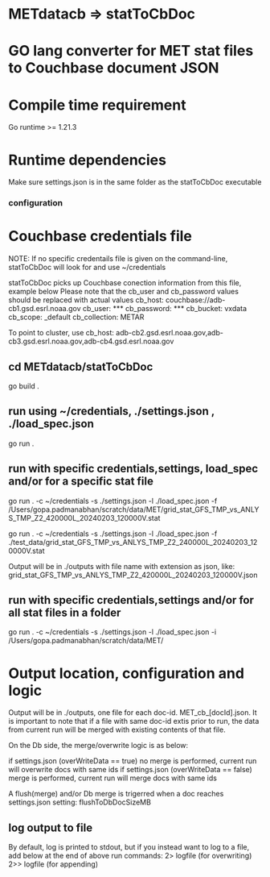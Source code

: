 # METdatacb => statToCbDoc
# GO lang converter for MET stat files to Couchbase document JSON 

# Compile time requirement
Go runtime >= 1.21.3

# Runtime dependencies
Make sure settings.json is in the same folder as the statToCbDoc executable

### configuration
# Couchbase credentials file
NOTE: If no specific credentails file is given on the command-line, statToCbDoc
will look for and use ~/credentials

statToCbDoc picks up Couchbase conection information from this file, example below
Please note that the cb_user and cb_password values should be replaced with actual values
cb_host: couchbase://adb-cb1.gsd.esrl.noaa.gov
cb_user: ***
cb_password: ***
cb_bucket: vxdata
cb_scope: _default
cb_collection: METAR

To point to cluster, use
cb_host: adb-cb2.gsd.esrl.noaa.gov,adb-cb3.gsd.esrl.noaa.gov,adb-cb4.gsd.esrl.noaa.gov


## cd METdatacb/statToCbDoc
go build .
## run using ~/credentials, ./settings.json , ./load_spec.json 
go run .
## run with specific credentials,settings, load_spec and/or for a specific stat file
go run . -c ~/credentials -s ./settings.json -l ./load_spec.json -f /Users/gopa.padmanabhan/scratch/data/MET/grid_stat_GFS_TMP_vs_ANLYS_TMP_Z2_420000L_20240203_120000V.stat

go run . -c ~/credentials -s ./settings.json -l ./load_spec.json -f ./test_data/grid_stat_GFS_TMP_vs_ANLYS_TMP_Z2_240000L_20240203_120000V.stat

Output will be in ./outputs with file name with extension as json, like:
grid_stat_GFS_TMP_vs_ANLYS_TMP_Z2_420000L_20240203_120000V.json

## run with specific credentials,settings and/or for all stat files in a folder
go run . -c ~/credentials -s ./settings.json -l ./load_spec.json -i /Users/gopa.padmanabhan/scratch/data/MET/

# Output location, configuration and logic
Output will be in ./outputs, one file for each doc-id.
MET_cb_[docId].json.  It is important to note that if 
a file with same doc-id extis prior to run, the data from
current run will be merged with existing contents of that file.

On the Db side, the merge/overwrite logic is as below:

if settings.json (overWriteData == true)
    no merge is performed, current run will overwrite docs with same ids
if settings.json (overWriteData == false)
    merge is performed, current run will merge docs with same ids

A flush(merge) and/or Db merge is trigerred when a doc reaches
settings.json setting: flushToDbDocSizeMB


## log output to file
By default, log is printed to stdout, but if you instead want to log to a file, add below at the end of above run commands:
2> logfile (for overwriting)
2>> logfile (for appending)

